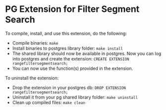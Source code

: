 # PG Extension for Filter Segment Search

To compile, install, and use this extension, do the following:

* Compile binaries: `make`
* Install binaries to postgres library folder: `make install`
* The shared library should now be available in postgres. Now you can log into postgres and create the extension: `CREATE EXTENSION rangefiltersegmentsearch;`
* You can now use the function(s) provided in the extension.

To uninstall the extension:

* Drop the extension in your postgres db: `DROP EXTENSION rangefiltersegmentsearch;`
* Uninstall it from your pg shared library folder: `make uninstall`
* Clean up compiled files: `make clean`